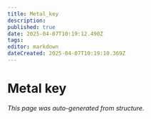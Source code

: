 ```yaml
---
title: Metal_key
description: 
published: true
date: 2025-04-07T10:19:12.490Z
tags: 
editor: markdown
dateCreated: 2025-04-07T10:19:10.369Z
---
```


# Metal key

*This page was auto-generated from structure.*
